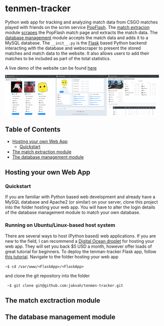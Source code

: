 # tenmen-tracker

Python web app for tracking and analyzing match data from CSGO matches played with friends on the scrim service [PopFlash](https://popflash.site/). The [match extracion](/match_extraction) module [scrapes](https://en.wikipedia.org/wiki/Web_scraping) the PopFlash match page and extracts the match data. The [database management](/database_management) module accepts the match data and adds it to a MySQL database. The ``__init__.py`` is the [Flask](https://flask.palletsprojects.com/en/1.1.x/) based Python backend interacting with the database and webscraper to present the stored matches and match data to the website. It also allows users to add their matches to be included as part of the total statistics.

A live demo of the website can be found [here](http://jakobvahlin.com/tenman)

![Website screenshots](README/readme_img.png)

## Table of Contents

- [Hosting your own Web App](#hosting-your-own-web-app)
    - [Quickstart](#quickstart)
- [The match extraction module](#the-match-exctraction-module)    
- [The database management module](#the-database-management-module)
## Hosting your own Web App

### Quickstart
If you are familiar with Python based web development and already have a MySQL database and Apache2 (or similar) on your server, clone this project into the folder hosting your web app. You will have to alter the login details of the database management module to match your own database. 


### Running on Ubuntu/Linux-based host system
There are several ways to host (Python based) web applications. If you are new to the field, I can recommend a [Digital Ocean droplet](https://www.digitalocean.com/products/droplets/) for hosting your web app. They will set you back $5 USD a month, however offer loads of great tutorial for beginners. To deploy the tenman-tracker Flask app, follow [this tutorial](https://www.digitalocean.com/community/tutorials/how-to-deploy-a-flask-application-on-an-ubuntu-vps). Navigate to the folder hosting your web app

```~$ cd /var/www/<FlaskApp>/<FlaskApp>```

and clone the git repository into the folder

``` ~$ git clone git@github.com:jakvah/tenmen-tracker.git```

## The match exctraction module

## The database management module

